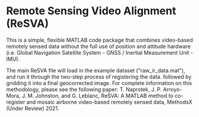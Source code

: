# Remote Sensing Video Alignment (ReSVA)

This is a simple, flexible MATLAB code package that combines video-based remotely sensed data without the full use of position and attitude hardware (i.e. Global Navigation Satellite System - GNSS / Inertial Measurement Unit - IMU).

The main ReSVA file will load in the example dataset ("raw_ir_data.mat"), and run it through the two-step process of registering the data. followed by gridding it into a final geocorrected image. For complete information on this methodology, please see the following paper:
T. Naprstek, J. P. Arroyo-Mora, J. M. Johnston, and G. Leblanc, ReSVA: A MATLAB method to co-register and mosaic airborne video-based remotely sensed data, MethodsX (Under Review) 2021.
